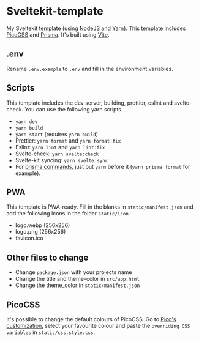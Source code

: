 # Sveltekit-template
My Sveltekit template (using [NodeJS](https://nodejs.org) and [Yarn](https://yarnpkg.com/)). This template includes [PicoCSS](https://picocss.com/) and [Prisma](https://prisma.io/). It's built using [Vite](https://vitejs.dev/).

## .env
Rename `.env.example` to `.env` and fill in the environment variables.

## Scripts
This template includes the dev server, building, prettier, eslint and svelte-check. You can use the following yarn scripts.
- `yarn dev`
- `yarn build`
- `yarn start` (requires `yarn build`)
- Prettier: `yarn format` and `yarn format:fix`
- Eslint: `yarn lint` and `yarn lint:fix`
- Svelte-check: `yarn svelte:check`
- Svelte-kit syncing: `yarn svelte:sync`
- For [prisma commands](https://www.prisma.io/docs/reference/api-reference/command-reference), just put `yarn` before it (`yarn prisma format` for example).

## PWA
This template is PWA-ready. Fill in the blanks in `static/manifest.json` and add the following icons in the folder `static/icon`.
- logo.webp (256x256)
- logo.png (256x256)
- favicon.ico

## Other files to change
- Change `package.json` with your projects name
- Change the title and theme-color in `src/app.html`
- Change the theme_color in `static/manifest.json`

## PicoCSS
It's possible to change the default colours of PicoCSS. Go to [Pico's customization](https://picocss.com/docs/customization.html), select your favourite colour and paste the `overriding CSS variables` in `static/css.style.css`.
